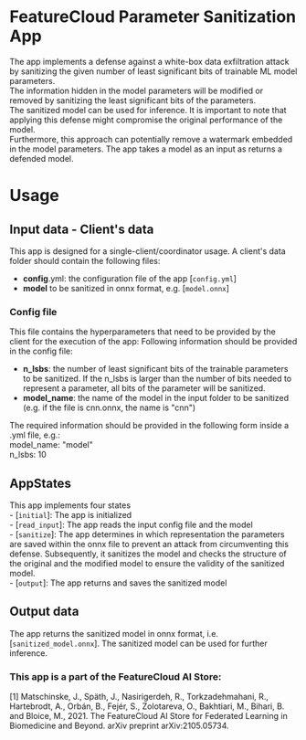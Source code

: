 # FeatureCloud Parameter Sanitization App

The app implements a defense against a white-box data exfiltration attack by sanitizing the given number of least significant bits of trainable ML model parameters.  
The information hidden in the model parameters will be modified or removed by sanitizing the least significant bits of the parameters.  
The sanitized model can be used for inference. It is important to note that applying this defense might compromise the original performance of the model.  
Furthermore, this approach can potentially remove a watermark embedded in the model parameters.
The app takes a model as an input as returns a defended model.

# Usage
## Input data - Client's data
This app is designed for a single-client/coordinator usage. A client's data folder should contain the following files:
 - **config**.yml: the configuration file of the app [`config.yml`]
 - **model** to be sanitized in onnx format, e.g. [`model.onnx`]

### Config file
This file contains the hyperparameters that need to be provided by the client for the execution of the app:
Following information should be provided in the config file:
 - **n_lsbs**: the number of least significant bits of the trainable parameters to be sanitized. If the n_lsbs is larger than the number of bits needed to represent a parameter, all bits of the parameter will be sanitized.
 - **model_name**: the name of the model in the input folder to be sanitized (e.g. if the file is cnn.onnx, the name is "cnn")


The required information should be provided in the following form inside a .yml file, e.g.:  
model_name: "model"  
n_lsbs: 10  

## AppStates
This app implements four states  
    - [`initial`]: The app is initialized  
    - [`read_input`]: The app reads the input config file and the model  
    - [`sanitize`]: The app determines in which representation the parameters are saved within the onnx file to prevent an attack from circumventing this defense. Subsequently, it sanitizes the model and checks the structure of the original and the modified model to ensure the validity of the sanitized model.  
    - [`output`]: The app returns and saves the sanitized model  


## Output data
The app returns the sanitized model in onnx format, i.e. [`sanitized_model.onnx`].
The sanitized model can be used for further inference.


### This app is a part of the FeatureCloud AI Store:
<a id="1">[1]</a> 
Matschinske, J., Späth, J., Nasirigerdeh, R., Torkzadehmahani, R., Hartebrodt, A., Orbán, B., Fejér, S., Zolotareva,
O., Bakhtiari, M., Bihari, B. and Bloice, M., 2021.
The FeatureCloud AI Store for Federated Learning in Biomedicine and Beyond. arXiv preprint arXiv:2105.05734.
